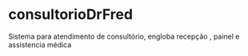 # consultorioDrFred
Sistema para atendimento de consultório, engloba recepção , painel e assistencia médica
